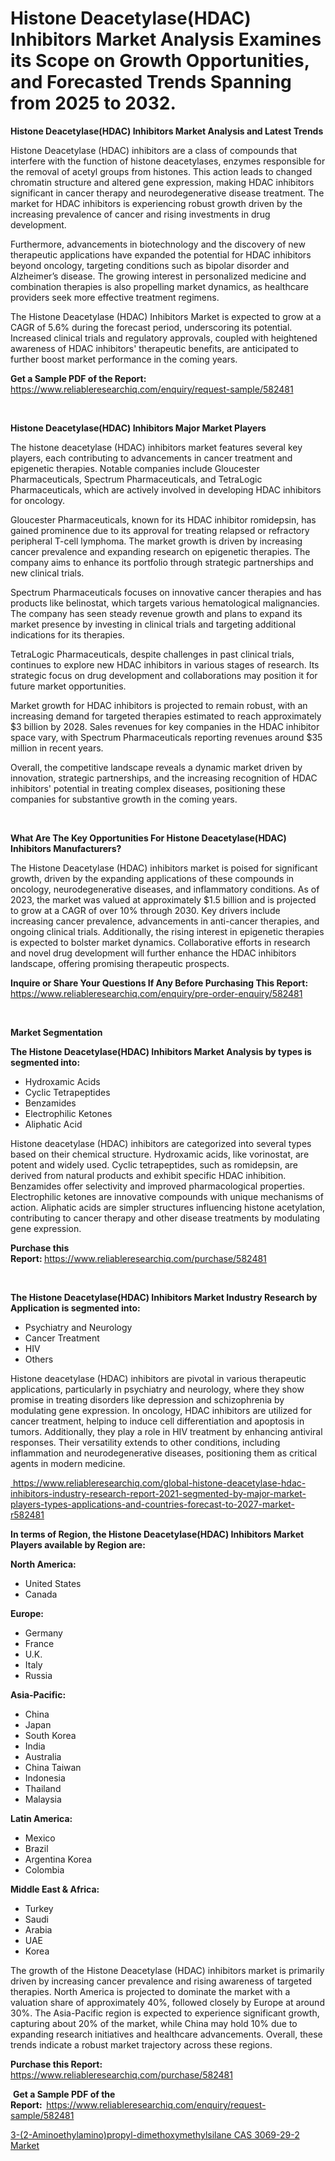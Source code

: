 <p><h1>Histone Deacetylase(HDAC) Inhibitors Market Analysis Examines its Scope on Growth Opportunities, and Forecasted Trends Spanning from 2025 to 2032.</h1></p><p><strong>Histone Deacetylase(HDAC) Inhibitors Market Analysis and Latest Trends</strong></p>
<p><p>Histone Deacetylase (HDAC) inhibitors are a class of compounds that interfere with the function of histone deacetylases, enzymes responsible for the removal of acetyl groups from histones. This action leads to changed chromatin structure and altered gene expression, making HDAC inhibitors significant in cancer therapy and neurodegenerative disease treatment. The market for HDAC inhibitors is experiencing robust growth driven by the increasing prevalence of cancer and rising investments in drug development. </p><p>Furthermore, advancements in biotechnology and the discovery of new therapeutic applications have expanded the potential for HDAC inhibitors beyond oncology, targeting conditions such as bipolar disorder and Alzheimer’s disease. The growing interest in personalized medicine and combination therapies is also propelling market dynamics, as healthcare providers seek more effective treatment regimens. </p><p>The Histone Deacetylase (HDAC) Inhibitors Market is expected to grow at a CAGR of 5.6% during the forecast period, underscoring its potential. Increased clinical trials and regulatory approvals, coupled with heightened awareness of HDAC inhibitors' therapeutic benefits, are anticipated to further boost market performance in the coming years.</p></p>
<p><strong>Get a Sample PDF of the Report:&nbsp;</strong> <a href="https://www.reliableresearchiq.com/enquiry/request-sample/582481?utm_campaign=3350&utm_medium=2&utm_source=Github&utm_content=ia&utm_term=23032025&utm_id=histone-deacetylasehdac-inhibitors">https://www.reliableresearchiq.com/enquiry/request-sample/582481</a></p>
<p>&nbsp;</p>
<p><strong>Histone Deacetylase(HDAC) Inhibitors Major Market Players</strong></p>
<p><p>The histone deacetylase (HDAC) inhibitors market features several key players, each contributing to advancements in cancer treatment and epigenetic therapies. Notable companies include Gloucester Pharmaceuticals, Spectrum Pharmaceuticals, and TetraLogic Pharmaceuticals, which are actively involved in developing HDAC inhibitors for oncology.</p><p>Gloucester Pharmaceuticals, known for its HDAC inhibitor romidepsin, has gained prominence due to its approval for treating relapsed or refractory peripheral T-cell lymphoma. The market growth is driven by increasing cancer prevalence and expanding research on epigenetic therapies. The company aims to enhance its portfolio through strategic partnerships and new clinical trials.</p><p>Spectrum Pharmaceuticals focuses on innovative cancer therapies and has products like belinostat, which targets various hematological malignancies. The company has seen steady revenue growth and plans to expand its market presence by investing in clinical trials and targeting additional indications for its therapies.</p><p>TetraLogic Pharmaceuticals, despite challenges in past clinical trials, continues to explore new HDAC inhibitors in various stages of research. Its strategic focus on drug development and collaborations may position it for future market opportunities.</p><p>Market growth for HDAC inhibitors is projected to remain robust, with an increasing demand for targeted therapies estimated to reach approximately $3 billion by 2028. Sales revenues for key companies in the HDAC inhibitor space vary, with Spectrum Pharmaceuticals reporting revenues around $35 million in recent years.</p><p>Overall, the competitive landscape reveals a dynamic market driven by innovation, strategic partnerships, and the increasing recognition of HDAC inhibitors' potential in treating complex diseases, positioning these companies for substantive growth in the coming years.</p></p>
<p>&nbsp;</p>
<p><strong>What Are The Key Opportunities For Histone Deacetylase(HDAC) Inhibitors Manufacturers?</strong></p>
<p><p>The Histone Deacetylase (HDAC) inhibitors market is poised for significant growth, driven by the expanding applications of these compounds in oncology, neurodegenerative diseases, and inflammatory conditions. As of 2023, the market was valued at approximately $1.5 billion and is projected to grow at a CAGR of over 10% through 2030. Key drivers include increasing cancer prevalence, advancements in anti-cancer therapies, and ongoing clinical trials. Additionally, the rising interest in epigenetic therapies is expected to bolster market dynamics. Collaborative efforts in research and novel drug development will further enhance the HDAC inhibitors landscape, offering promising therapeutic prospects.</p></p>
<p><strong>Inquire or Share Your Questions If Any Before Purchasing This Report:</strong> <a href="https://www.reliableresearchiq.com/enquiry/pre-order-enquiry/582481?utm_campaign=3350&utm_medium=2&utm_source=Github&utm_content=ia&utm_term=23032025&utm_id=histone-deacetylasehdac-inhibitors">https://www.reliableresearchiq.com/enquiry/pre-order-enquiry/582481</a></p>
<p>&nbsp;</p>
<p><strong>Market Segmentation</strong></p>
<p><strong>The Histone Deacetylase(HDAC) Inhibitors Market Analysis by types is segmented into:</strong></p>
<p><ul><li>Hydroxamic Acids</li><li>Cyclic Tetrapeptides</li><li>Benzamides</li><li>Electrophilic Ketones</li><li>Aliphatic Acid</li></ul></p>
<p><p>Histone deacetylase (HDAC) inhibitors are categorized into several types based on their chemical structure. Hydroxamic acids, like vorinostat, are potent and widely used. Cyclic tetrapeptides, such as romidepsin, are derived from natural products and exhibit specific HDAC inhibition. Benzamides offer selectivity and improved pharmacological properties. Electrophilic ketones are innovative compounds with unique mechanisms of action. Aliphatic acids are simpler structures influencing histone acetylation, contributing to cancer therapy and other disease treatments by modulating gene expression.</p></p>
<p><strong>Purchase this Report:&nbsp;</strong><a href="https://www.reliableresearchiq.com/purchase/582481?utm_campaign=3350&utm_medium=2&utm_source=Github&utm_content=ia&utm_term=23032025&utm_id=histone-deacetylasehdac-inhibitors">https://www.reliableresearchiq.com/purchase/582481</a></p>
<p>&nbsp;</p>
<p><strong>The Histone Deacetylase(HDAC) Inhibitors Market Industry Research by Application is segmented into:</strong></p>
<p><ul><li>Psychiatry and Neurology</li><li>Cancer Treatment</li><li>HIV</li><li>Others</li></ul></p>
<p><p>Histone deacetylase (HDAC) inhibitors are pivotal in various therapeutic applications, particularly in psychiatry and neurology, where they show promise in treating disorders like depression and schizophrenia by modulating gene expression. In oncology, HDAC inhibitors are utilized for cancer treatment, helping to induce cell differentiation and apoptosis in tumors. Additionally, they play a role in HIV treatment by enhancing antiviral responses. Their versatility extends to other conditions, including inflammation and neurodegenerative diseases, positioning them as critical agents in modern medicine.</p></p>
<p><a href="https://www.reliableresearchiq.com/global-histone-deacetylase-hdac-inhibitors-industry-research-report-2021-segmented-by-major-market-players-types-applications-and-countries-forecast-to-2027-market-r582481?utm_campaign=3350&utm_medium=2&utm_source=Github&utm_content=ia&utm_term=23032025&utm_id=histone-deacetylasehdac-inhibitors">&nbsp;https://www.reliableresearchiq.com/global-histone-deacetylase-hdac-inhibitors-industry-research-report-2021-segmented-by-major-market-players-types-applications-and-countries-forecast-to-2027-market-r582481</a></p>
<p><strong>In terms of Region, the Histone Deacetylase(HDAC) Inhibitors Market Players available by Region are:</strong></p>
<p>
    <p> <strong> North America: </strong>
        <ul>
            <li>United States</li>
            <li>Canada</li>
        </ul>
        </p> 
    <p> <strong> Europe: </strong>
        <ul>
            <li>Germany</li>
            <li>France</li>
            <li>U.K.</li>
            <li>Italy</li>
            <li>Russia</li>
        </ul>
        </p> 
    <p> <strong> Asia-Pacific: </strong>
        <ul>
            <li>China</li>
            <li>Japan</li>
            <li>South Korea</li>
            <li>India</li>
            <li>Australia</li>
            <li>China Taiwan</li>
            <li>Indonesia</li>
            <li>Thailand</li>
            <li>Malaysia</li>
        </ul>
        </p> 
    <p> <strong> Latin America: </strong>
        <ul>
            <li>Mexico</li>
            <li>Brazil</li>
            <li>Argentina Korea</li>
            <li>Colombia</li>
        </ul>
        </p> 
    <p> <strong> Middle East & Africa: </strong>
        <ul>
            <li>Turkey</li>
            <li>Saudi</li>
            <li>Arabia</li>
            <li>UAE</li>
            <li>Korea</li>
        </ul>
    </p>
    </p>
<p><p>The growth of the Histone Deacetylase (HDAC) inhibitors market is primarily driven by increasing cancer prevalence and rising awareness of targeted therapies. North America is projected to dominate the market with a valuation share of approximately 40%, followed closely by Europe at around 30%. The Asia-Pacific region is expected to experience significant growth, capturing about 20% of the market, while China may hold 10% due to expanding research initiatives and healthcare advancements. Overall, these trends indicate a robust market trajectory across these regions.</p></p>
<p><strong>Purchase this Report: </strong><a href="https://www.reliableresearchiq.com/purchase/582481?utm_campaign=3350&utm_medium=2&utm_source=Github&utm_content=ia&utm_term=23032025&utm_id=histone-deacetylasehdac-inhibitors">https://www.reliableresearchiq.com/purchase/582481</a></p>
<p>&nbsp;<strong>Get a Sample PDF of the Report:&nbsp;&nbsp;</strong><a href="https://www.reliableresearchiq.com/enquiry/request-sample/582481?utm_campaign=3350&utm_medium=2&utm_source=Github&utm_content=ia&utm_term=23032025&utm_id=histone-deacetylasehdac-inhibitors">https://www.reliableresearchiq.com/enquiry/request-sample/582481</a></p>
<p><strong></strong></p>
<p><p><a href="https://github.com/saoneubeh8/Market-Research-Report-List-1/blob/main/3-2-aminoethylaminopropyl-dimethoxymethylsilane-cas-3069-29-2-market.md?utm_campaign=3350&utm_medium=2&utm_source=Github&utm_content=ia&utm_term=23032025&utm_id=histone-deacetylasehdac-inhibitors">3-(2-Aminoethylamino)propyl-dimethoxymethylsilane CAS 3069-29-2 Market</a></p></p>